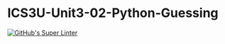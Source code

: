 # ICS3U-Unit3-02-Python-Guessing

[![GitHub's Super Linter](https://github.com/lily-liu-17/ICS3U-Unit3-02-Python-Guessing/workflows/GitHub's%20Super%20Linter/badge.svg)](https://github.com/lily-liu-17/ICS3U-Unit3-02-Python-Guessing/actions)
